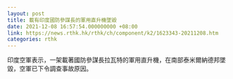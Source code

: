 ```yaml
---
layout: post
title: 載有印度國防參謀長的軍用直升機墜毀
date: 2021-12-08 16:57:54.000000000 +08:00
link: https://news.rthk.hk/rthk/ch/component/k2/1623343-20211208.htm
categories: rthk
---
```


印度空軍表示，一架載著國防參謀長拉瓦特的軍用直升機，在南部泰米爾納德邦墜毀，空軍已下令調查事故原因。
